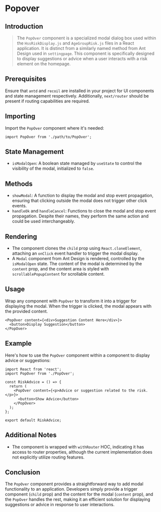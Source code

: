 # Popover



## Introduction

> The `PopOver` component is a specialized modal dialog box used within the `HssRiskDisplay.js` and `AgeGroupRisk.js` files in a React application. It is distinct from a similarly named method from Ant Design used in `settingpage`. This component is specifically designed to display suggestions or advice when a user interacts with a risk element on the homepage.

## Prerequisites

Ensure that `antd` and `recoil` are installed in your project for UI components and state management respectively. Additionally, `next/router` should be present if routing capabilities are required.

## Importing

Import the `PopOver` component where it's needed:

```
import PopOver from './path/to/PopOver';
```

## State Management

- `isModalOpen`: A boolean state managed by `useState` to control the visibility of the modal, initialized to `false`.

## Methods

- `showModal`: A function to display the modal and stop event propagation, ensuring that clicking outside the modal does not trigger other click events.
- `handleOk` and `handleCancel`: Functions to close the modal and stop event propagation. Despite their names, they perform the same action and could be used interchangeably.

## Rendering

- The component clones the `child` prop using `React.cloneElement`, attaching an `onClick` event handler to trigger the modal display.
- A `Modal` component from Ant Design is rendered, controlled by the `isModalOpen` state. The content of the modal is determined by the `content` prop, and the content area is styled with `scrollablePopupContent` for scrollable content.

## Usage

Wrap any component with `PopOver` to transform it into a trigger for displaying the modal. When the trigger is clicked, the modal appears with the provided content.

```
<PopOver content={<div>Suggestion Content Here</div>}>
  <button>Display Suggestion</button>
</PopOver>
```

## Example

Here's how to use the `PopOver` component within a component to display advice or suggestions:

```
import React from 'react';
import PopOver from './PopOver';

const RiskAdvice = () => {
  return (
    <PopOver content={<p>Advice or suggestion related to the risk.</p>}>
      <button>Show Advice</button>
    </PopOver>
  );
};

export default RiskAdvice;
```

## Additional Notes

- The component is wrapped with `withRouter` HOC, indicating it has access to router properties, although the current implementation does not explicitly utilize routing features.

## Conclusion

The `PopOver` component provides a straightforward way to add modal functionality to an application. Developers simply provide a trigger component (`child` prop) and the content for the modal (`content` prop), and the `PopOver` handles the rest, making it an efficient solution for displaying suggestions or advice in response to user interactions.
